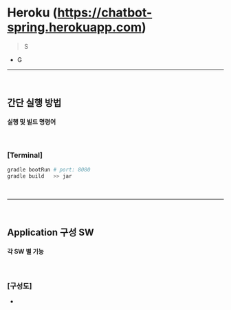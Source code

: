 # Heroku (https://chatbot-spring.herokuapp.com)
> S
* G

<hr>
<br>

## 간단 실행 방법

#### 실행 및 빌드 명령어

<br>

### [Terminal]

```bash
gradle bootRun # port: 8080
gradle build   >> jar
```

<br>
<hr>
<br>

## Application 구성 SW

#### 각 SW 별 기능

<br>

### [구성도]

* 
